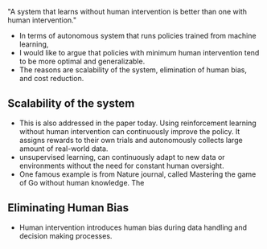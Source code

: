 "A system that learns without human intervention is better than one with human intervention."

- In terms of autonomous system that runs policies trained from machine learning,
- I would like to argue that policies with minimum human intervention tend to be more optimal and generalizable. 
- The reasons are scalability of the system, elimination of human bias, and cost reduction.


## Scalability of the system
- This is also addressed in the paper today. Using reinforcement learning without human intervention can continuously improve the policy. It assigns rewards to their own trials and autonomously collects large amount of real-world data.
- unsupervised learning, can continuously adapt to new data or environments without the need for constant human oversight.
- One famous example is from Nature journal, called Mastering the game of Go without human knowledge. The

## Eliminating Human Bias
- Human intervention introduces  human bias during data handling and decision making processes. 